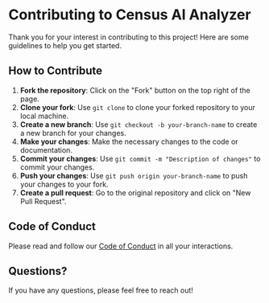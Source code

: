 # Contributing to Census AI Analyzer

Thank you for your interest in contributing to this project! Here are some guidelines to help you get started.

## How to Contribute

1. **Fork the repository**: Click on the "Fork" button on the top right of the page.
2. **Clone your fork**: Use `git clone` to clone your forked repository to your local machine.
3. **Create a new branch**: Use `git checkout -b your-branch-name` to create a new branch for your changes.
4. **Make your changes**: Make the necessary changes to the code or documentation.
5. **Commit your changes**: Use `git commit -m "Description of changes"` to commit your changes.
6. **Push your changes**: Use `git push origin your-branch-name` to push your changes to your fork.
7. **Create a pull request**: Go to the original repository and click on "New Pull Request".

## Code of Conduct

Please read and follow our [Code of Conduct](CODE_OF_CONDUCT.md) in all your interactions.

## Questions?

If you have any questions, please feel free to reach out!
